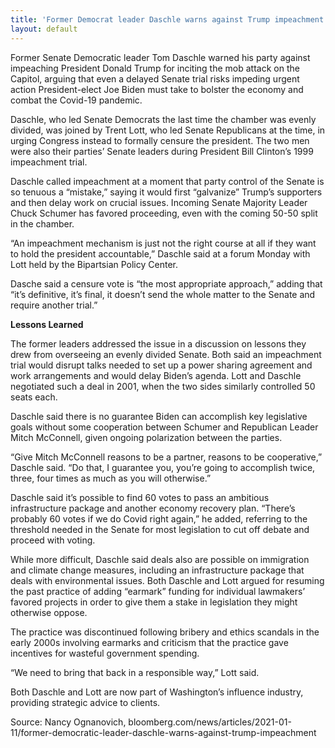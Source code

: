 ```yaml
---
title: 'Former Democrat leader Daschle warns against Trump impeachment'
layout: default
---
```


Former Senate Democratic leader Tom Daschle warned his party against impeaching President Donald Trump for inciting the mob attack on the Capitol, arguing that even a delayed Senate trial risks impeding urgent action President-elect Joe Biden must take to bolster the economy and combat the Covid-19 pandemic.

Daschle, who led Senate Democrats the last time the chamber was evenly divided, was joined by Trent Lott, who led Senate Republicans at the time, in urging Congress instead to formally censure the president. The two men were also their parties’ Senate leaders during President Bill Clinton’s 1999 impeachment trial.

Daschle called impeachment at a moment that party control of the Senate is so tenuous a “mistake,” saying it would first “galvanize” Trump’s supporters and then delay work on crucial issues. Incoming Senate Majority Leader Chuck Schumer has favored proceeding, even with the coming 50-50 split in the chamber.

“An impeachment mechanism is just not the right course at all if they want to hold the president accountable,” Daschle said at a forum Monday with Lott held by the Bipartsian Policy Center.

Dasche said a censure vote is “the most appropriate approach,” adding that “it’s definitive, it’s final, it doesn’t send the whole matter to the Senate and require another trial.”

**Lessons Learned**

The former leaders addressed the issue in a discussion on lessons they drew from overseeing an evenly divided Senate. Both said an impeachment trial would disrupt talks needed to set up a power sharing agreement and work arrangements and would delay Biden’s agenda. Lott and Daschle negotiated such a deal in 2001, when the two sides similarly controlled 50 seats each.

Daschle said there is no guarantee Biden can accomplish key legislative goals without some cooperation between Schumer and Republican Leader Mitch McConnell, given ongoing polarization between the parties.

“Give Mitch McConnell reasons to be a partner, reasons to be cooperative,” Daschle said. “Do that, I guarantee you, you’re going to accomplish twice, three, four times as much as you will otherwise.”

Daschle said it’s possible to find 60 votes to pass an ambitious infrastructure package and another economy recovery plan. “There’s probably 60 votes if we do Covid right again,” he added, referring to the threshold needed in the Senate for most legislation to cut off debate and proceed with voting.

While more difficult, Daschle said deals also are possible on immigration and climate change measures, including an infrastructure package that deals with environmental issues. Both Daschle and Lott argued for resuming the past practice of adding “earmark” funding for individual lawmakers’ favored projects in order to give them a stake in legislation they might otherwise oppose.

The practice was discontinued following bribery and ethics scandals in the early 2000s involving earmarks and criticism that the practice gave incentives for wasteful government spending.

“We need to bring that back in a responsible way,” Lott said.

Both Daschle and Lott are now part of Washington’s influence industry, providing strategic advice to clients.

Source: Nancy Ognanovich, bloomberg.com/news/articles/2021-01-11/former-democratic-leader-daschle-warns-against-trump-impeachment